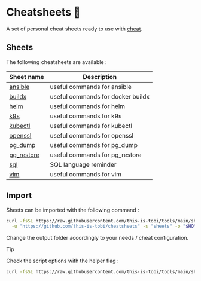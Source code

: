 # Cheatsheets :notebook_with_decorative_cover:

A set of personal cheat sheets ready to use with [cheat](https://github.com/cheat/cheat).

## Sheets

The following cheatsheets are available :

| Sheet name                        | Description                       |
| --------------------------------- | --------------------------------- |
| [ansible](./sheets/ansible)       | useful commands for ansible       |
| [buildx](./sheets/buildx)         | useful commands for docker buildx |
| [helm](./sheets/helm)             | useful commands for helm          |
| [k9s](./sheets/k9s)               | useful commands for k9s           |
| [kubectl](./sheets/kubectl)       | useful commands for kubectl       |
| [openssl](./sheets/openssl)       | useful commands for openssl       |
| [pg_dump](./sheets/pg_dump)       | useful commands for pg_dump       |
| [pg_restore](./sheets/pg_restore) | useful commands for pg_restore    |
| [sql](./sheets/sql)               | SQL language reminder             |
| [vim](./sheets/vim)               | useful commands for vim           |

## Import

Sheets can be imported with the following command :

```sh
curl -fsSL https://raw.githubusercontent.com/this-is-tobi/tools/main/shell/clone-subdir.sh | bash -s -- \
  -u "https://github.com/this-is-tobi/cheatsheets" -s "sheets" -o "$HOME/.config/cheat/cheatsheets/personal" -d
```

Change the output folder accordingly to your needs / cheat configuration.

> [!TIP]
> Check the script options with the helper flag :
> ```sh
> curl -fsSL https://raw.githubusercontent.com/this-is-tobi/tools/main/shell/clone-subdir.sh | bash -s -- -h
> ```
